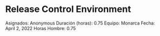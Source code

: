 # Release Control Environment

Asignados: Anonymous
Duración (horas): 0.75
Equipo: Monarca
Fecha: April 2, 2022
Horas Hombre: 0.75
